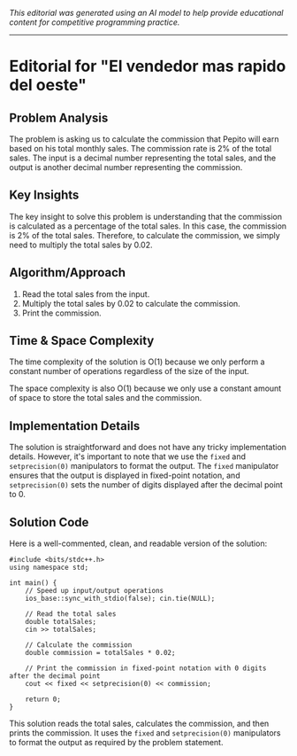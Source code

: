 *This editorial was generated using an AI model to help provide educational content for competitive programming practice.*

---

# Editorial for "El vendedor mas rapido del oeste"

## Problem Analysis

The problem is asking us to calculate the commission that Pepito will earn based on his total monthly sales. The commission rate is 2% of the total sales. The input is a decimal number representing the total sales, and the output is another decimal number representing the commission.

## Key Insights

The key insight to solve this problem is understanding that the commission is calculated as a percentage of the total sales. In this case, the commission is 2% of the total sales. Therefore, to calculate the commission, we simply need to multiply the total sales by 0.02.

## Algorithm/Approach

1. Read the total sales from the input.
2. Multiply the total sales by 0.02 to calculate the commission.
3. Print the commission.

## Time & Space Complexity

The time complexity of the solution is O(1) because we only perform a constant number of operations regardless of the size of the input.

The space complexity is also O(1) because we only use a constant amount of space to store the total sales and the commission.

## Implementation Details

The solution is straightforward and does not have any tricky implementation details. However, it's important to note that we use the `fixed` and `setprecision(0)` manipulators to format the output. The `fixed` manipulator ensures that the output is displayed in fixed-point notation, and `setprecision(0)` sets the number of digits displayed after the decimal point to 0.

## Solution Code

Here is a well-commented, clean, and readable version of the solution:

```cpp17-gcc
#include <bits/stdc++.h>
using namespace std;

int main() {
    // Speed up input/output operations
    ios_base::sync_with_stdio(false); cin.tie(NULL);

    // Read the total sales
    double totalSales;
    cin >> totalSales;

    // Calculate the commission
    double commission = totalSales * 0.02;

    // Print the commission in fixed-point notation with 0 digits after the decimal point
    cout << fixed << setprecision(0) << commission;

    return 0;
}
```

This solution reads the total sales, calculates the commission, and then prints the commission. It uses the `fixed` and `setprecision(0)` manipulators to format the output as required by the problem statement.